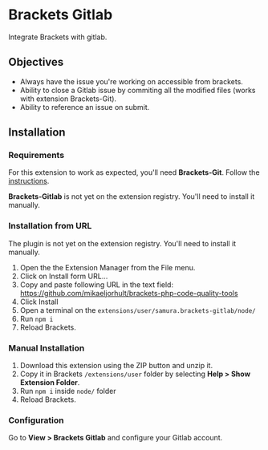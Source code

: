 # Brackets Gitlab

Integrate Brackets with gitlab.

## Objectives

* Always have the issue you're working on accessible from brackets.
* Ability to close a Gitlab issue by commiting all the modified files (works with extension Brackets-Git).
* Ability to reference an issue on submit.


## Installation

### Requirements

For this extension to work as expected, you'll need **Brackets-Git**.
Follow the [instructions](https://github.com/zaggino/brackets-git/).


**Brackets-Gitlab** is not yet on the extension registry.
You'll need to install it manually.


### Installation from URL

The plugin is not yet on the extension registry.
You'll need to install it manually.

1. Open the the Extension Manager from the File menu.
2. Click on Install form URL...
3. Copy and paste following URL in the text field: https://github.com/mikaeljorhult/brackets-php-code-quality-tools
4. Click Install
5. Open a terminal on the `extensions/user/samura.brackets-gitlab/node/`
6. Run `npm i`
7. Reload Brackets.


### Manual Installation

1. Download this extension using the ZIP button and unzip it.
2. Copy it in Brackets `/extensions/user` folder by selecting **Help > Show Extension Folder**.
3. Run `npm i` inside `node/` folder
3. Reload Brackets.


### Configuration

Go to **View > Brackets Gitlab** and configure your Gitlab account.